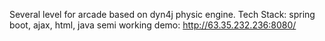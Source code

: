 Several level for arcade based on dyn4j physic engine.
Tech Stack: spring boot, ajax, html, java
semi working demo: 
 http://63.35.232.236:8080/
